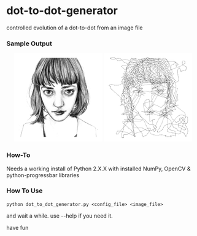 # dot-to-dot-generator
controlled evolution of a dot-to-dot from an image file

### Sample Output

<p align="center">
    <img src="https://raw.githubusercontent.com/Markopolo141/dot-to-dot-generator/master/sample_input/sample_img.png" width="230">
    <img src="https://raw.githubusercontent.com/Markopolo141/dot-to-dot-generator/master/sample_output/1000ptunblurred.png" width="230">
</p>

### How-To

Needs a working install of Python 2.X.X with installed NumPy, OpenCV & python-progressbar libraries

### How To Use

```
python dot_to_dot_generator.py <config_file> <image_file>
```
and wait a while. use --help if you need it.

have fun
